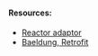 #### Resources:
- [Reactor adaptor](https://github.com/JakeWharton/retrofit2-reactor-adapter)
- [Baeldung, Retrofit](https://www.baeldung.com/retrofit)
